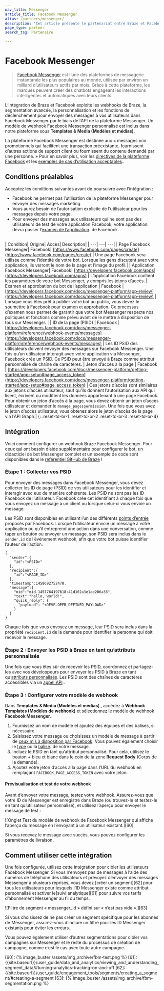 ```yaml
---
nav_title: Messenger
article_title: Facebook Messenger
alias: /partners/messenger/
description: "Cet article présente le partenariat entre Braze et Facebook Messenger, l’une des plateformes de messagerie instantanée les plus populaires au monde."
page_type: partner
search_tag: Partenaire

---
```


# Facebook Messenger

> [Facebook Messenger](https://developers.facebook.com/docs/messenger-platform/) est l’une des plateformes de messagerie instantanée les plus populaires au monde, utilisée par environ un milliard d’utilisateurs actifs par mois. Grâce à cette plateforme, les marques peuvent créer des chatbots engageant les interactions intelligentes et automatiques avec leurs clients.

L’intégration de Braze et Facebook exploite les webhooks de Braze, la segmentation avancée, la personnalisation et les fonctions de déclenchement pour envoyer des messages à vos utilisateurs dans Facebook Messenger par le biais de l’API de la plateforme Messenger. Un modèle de webhook Facebook Messenger personnalisé est inclus dans notre plateforme sous **Templates & Media (Modèles et médias)**.

La plateforme Facebook Messenger est destinée aux « messages non promotionnels qui facilitent une transaction préexistante, fournissent d’autres actions de support client ou fournissent du contenu demandé par une personne. » Pour en savoir plus, voir les [directives de la plateforme Facebook](https://developers.facebook.com/docs/messenger-platform) et les [exemples de cas d’utilisation acceptables](https://developers.facebook.com/docs/messenger-platform/app-review#examples_acceptable)..

## Conditions préalables

Acceptez les conditions suivantes avant de poursuivre avec l’intégration :
- Facebook ne permet pas l’utilisation de la plateforme Messenger pour envoyer des messages marketing. 
- Vous aurez besoin de l’autorisation explicite de l’utilisateur pour les messages depuis votre page. 
- Pour envoyer des messages aux utilisateurs qui ne sont pas des utilisateurs de test de votre application Facebook, votre application devra passer l’[examen de l’application](https://developers.facebook.com/docs/messenger-platform/app-review). de Facebook.<br><br>

| Condition| Origine| Accès| Description|
| ---| ---| ---|
| Page Facebook Messenger| Facebook| [https://www.facebook.com/pages/create](https://www.facebook.com/pages/create) | Une page Facebook sera utilisée comme l’identité de votre bot. Lorsque les gens discutent avec votre application, ils verront le nom de la page et l’image du profil.|
| Application Facebook Messenger| Facebook| [https://developers.facebook.com/apps](https://developers.facebook.com/apps) | L’application Facebook contient les paramètres de votre bot Messenger, y compris les jetons d’accès.
| Examen et approbation du bot de l’application | Facebook | [https://developers.facebook.com/docs/messenger-platform/app-review](https://developers.facebook.com/docs/messenger-platform/app-review) | Lorsque vous êtes prêt à publier votre bot au public, vous devez le soumettre à Facebook pour examen et approbation. Ce processus d’examen nous permet de garantir que votre bot Messenger respecte nos politiques et fonctions comme prévu avant de le mettre à disposition de tous sur Messenger. |
| ID de la page (PSID) | Facebook | [https://developers.facebook.com/docs/messenger-platform/reference/webhook-events/messages](https://developers.facebook.com/docs/messenger-platform/reference/webhook-events/messages) | Les ID PSID des utilisateurs doivent envoyer des messages sur Facebook Messenger. Une fois qu’un utilisateur interagit avec votre application via Messenger, Facebook crée un PSID. Ce PSID peut être envoyé à Braze comme attribut personnalisé de chaîne de caractères.
| Jeton d’accès à la page | Facebook | [https://developers.facebook.com/docs/messenger-platform/getting-started/app-setup#page_access_token](https://developers.facebook.com/docs/messenger-platform/getting-started/app-setup#page_access_token) | Ces jetons d’accès sont similaires aux jetons d’accès utilisateur, sauf qu’ils donnent l’autorisation aux API qui lisent, écrivent ou modifient les données appartenant à une page Facebook. Pour obtenir un jeton d’accès à la page, vous devez obtenir un jeton d’accès utilisateur et demander le `manage_pagespermission`. Une fois que vous avez le jeton d’accès utilisateur, vous obtenez alors le jeton d’accès de la page via l’API Graph.|
{: .reset-td-br-1 .reset-td-br-2 .reset-td-br-3  .reset-td-br-4}

## Intégration

Voici comment configurer un webhook Braze Facebook Messenger. 
Pour ceux qui ont besoin d’aide supplémentaire pour configurer le bot, un didacticiel de bot Messenger complet et un exemple de code sont disponibles dans le [référentiel GitHub de Braze](https://github.com/Appboy/appboy-fb-messenger-bot) !

### Étape 1 : Collecter vos PSID

Pour envoyer des messages dans Facebook Messenger, vous devez collecter les ID de page (PSID) de vos utilisateurs pour les identifier et interagir avec eux de manière cohérente. Les PSID ne sont pas les ID Facebook de l’utilisateur. Facebook crée cet identifiant à chaque fois que vous envoyez un message à un client ou lorsque celui-ci vous envoie un message.

Les PSID sont disponibles en utilisant l’un des différents [points d’entrée](https://developers.facebook.com/docs/messenger-platform/discovery) proposés par Facebook. Lorsque l’utilisateur envoie un message à votre application ou qu’il entreprend une action dans une conversation, comme taper un bouton ou envoyer un message, son PSID sera inclus dans le `sender.id` de l’événement webhook, afin que votre bot puisse identifier l’auteur de l’action.

```
{
  "sender":{
    "id":"<PSID>"
  },
  "recipient":{
    "id":"<PAGE_ID>"
  },
  "timestamp":1458692752478,
  "message":{
    "mid":"mid.1457764197618:41d102a3e1ae206a38",
    "text":"hello, world!",
    "quick_reply": {
      "payload": "<DEVELOPER_DEFINED_PAYLOAD>"
    }
  }
}
```

Chaque fois que vous envoyez un message, leur PSID sera inclus dans la propriété `recipient.id` de la demande pour identifier la personne qui doit recevoir le message.

### Étape 2 : Envoyer les PSID à Braze en tant qu’attributs personnalisés

Une fois que vous êtes sûr de recevoir les PSID, coordonnez et partagez-les avec vos développeurs pour envoyer les PSID à Braze en tant qu’[attributs personnalisés]({{site.baseurl}}/user_guide/Data_and_Analytics/Custom_Data/Custom_Attributes/#custom-attributes). Les PSID sont des chaînes de caractères accessibles via un [appel API](https://developers.facebook.com/docs/messenger-platform/reference/send-api)..

### Étape 3 : Configurer votre modèle de webhook

Dans **Templates & Media (Modèles et médias)** , accédez à **Webhook Templates (Modèles de webhook)** et sélectionnez le modèle de webhook **Facebook Messenger**..

1. Fournissez un nom de modèle et ajoutez des équipes et des balises, si nécessaire.
2. Saisissez votre message ou choisissez un modèle de message à partir de [ceux mis à disposition par Facebook](https://developers.facebook.com/docs/messenger-platform/reference/webhook-events/messages). Vous pouvez également choisir le [type](https://developers.facebook.com/docs/messenger-platform/send-messages#message_types) ou la [balise](https://developers.facebook.com/docs/messenger-platform/send-messages/message-tags). de votre message.
3. Incluez le PSID en tant qu’attribut personnalisé. Pour cela, utilisez le bouton **+** bleu et blanc dans le coin de la zone **Request Body** (Corps de la demande).
3. Ajoutez votre jeton d’accès à la page dans l’URL du webhook en remplaçant `FACEBOOK_PAGE_ACCESS_TOKEN` avec votre jeton.

#### Prévisualisation et test de votre webhook

Avant d’envoyer votre message, testez votre webhook. Assurez-vous que votre ID de Messenger est enregistré dans Braze (ou trouvez-le et testez-le en tant qu’utilisateur personnalisé), et utilisez l’aperçu pour envoyer le message de test :

![Onglet Test du modèle de webhook de Facebook Messenger qui affiche l’aperçu du message en l’envoyant à un utilisateur existant.][60]

Si vous recevez le message avec succès, vous pouvez configurer les paramètres de livraison.

## Comment utiliser cette intégration

Une fois configurée, utilisez cette intégration pour cibler les utilisateurs Facebook Messenger. Si vous n’envoyez pas de messages à l’aide des numéros de téléphone des utilisateurs et prévoyez d’envoyer des messages Messenger à plusieurs reprises, vous devez [créer un segment][62] pour tous les utilisateurs pour lesquels l’ID Messenger existe comme attribut personnalisé et activer le[suivi analytique][61] pour suivre vos tarifs d’abonnement Messenger au fil du temps. 

![Filtre de segment « messenger_id » défini sur « n’est pas vide ».][63]

Si vous choisissez de ne pas créer un segment spécifique pour les abonnés de Messenger, assurez-vous d’inclure un filtre pour les ID Messenger existants pour éviter les erreurs.

Vous pouvez également utiliser d’autres segmentations pour cibler vos campagnes sur Messenger et le reste du processus de création de campagne, comme c’est le cas avec toute autre campagne.

[60]: {% image_buster /assets/img_archive/fbm-test.png %}
[61]: {{site.baseurl}}/user_guide/data_and_analytics/viewing_and_understanding_segment_data/#turning-analytics-tracking-on-and-off
[62]: {{site.baseurl}}/user_guide/engagement_tools/segments/creating_a_segment/#creating-a-segment
[63]: {% image_buster /assets/img_archive/fbm-segmentation.png %}